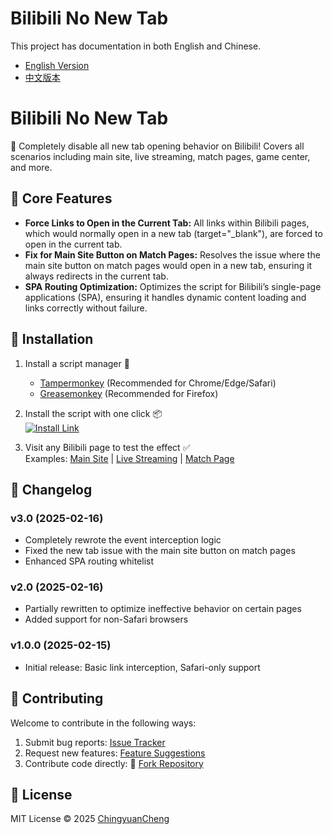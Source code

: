 # Bilibili No New Tab

This project has documentation in both English and Chinese.

- [English Version](README.md)
- [中文版本](README.cn.md)

# Bilibili No New Tab
🎯 Completely disable all new tab opening behavior on Bilibili! Covers all scenarios including main site, live streaming, match pages, game center, and more.

## 🚀 Core Features
- **Force Links to Open in the Current Tab:** All links within Bilibili pages, which would normally open in a new tab (target="_blank"), are forced to open in the current tab.
- **Fix for Main Site Button on Match Pages:** Resolves the issue where the main site button on match pages would open in a new tab, ensuring it always redirects in the current tab.
- **SPA Routing Optimization:** Optimizes the script for Bilibili’s single-page applications (SPA), ensuring it handles dynamic content loading and links correctly without failure.

## 📌 Installation
1. Install a script manager 🔧
   - [Tampermonkey](https://www.tampermonkey.net/) (Recommended for Chrome/Edge/Safari)
   - [Greasemonkey](https://www.greasespot.net/) (Recommended for Firefox)

2. Install the script with one click 📦  
   [![Install Link](https://img.shields.io/badge/Install_Script-GreasyFork-green.svg)](https://greasyfork.org/en/scripts/527007-bilibili-禁止新标签页打开链接?locale_override=1)

3. Visit any Bilibili page to test the effect ✅  
   Examples: [Main Site](https://www.bilibili.com) | [Live Streaming](https://live.bilibili.com) | [Match Page](https://www.bilibili.com/match)

## 📖 Changelog
### v3.0 (2025-02-16)
- Completely rewrote the event interception logic
- Fixed the new tab issue with the main site button on match pages
- Enhanced SPA routing whitelist

### v2.0 (2025-02-16)
- Partially rewritten to optimize ineffective behavior on certain pages
- Added support for non-Safari browsers

### v1.0.0 (2025-02-15)
- Initial release: Basic link interception, Safari-only support

## 🤝 Contributing
Welcome to contribute in the following ways:
1. Submit bug reports: [Issue Tracker](https://github.com/ChingyuanCheng/bilibili-no-new-tab/issues)
2. Request new features: [Feature Suggestions](https://github.com/ChingyuanCheng/bilibili-no-new-tab/issues)
3. Contribute code directly: 🚀 [Fork Repository](https://github.com/ChingyuanCheng/bilibili-no-new-tab/fork)

## 📜 License
MIT License © 2025 [ChingyuanCheng](https://github.com/ChingyuanCheng)
